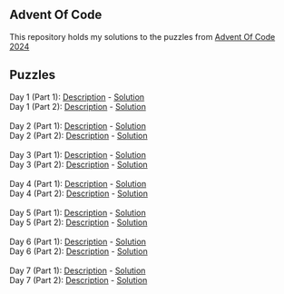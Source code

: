 ## Advent Of Code

This repository holds my solutions to the puzzles from [Advent Of Code 2024](https://adventofcode.com/2024)

## Puzzles

Day 1 (Part 1): [Description](https://adventofcode.com/2024/day/1) - [Solution](Solutions/2024/Day1/Day-1-Part-1-2024.cs) <br>
Day 1 (Part 2): [Description](https://adventofcode.com/2024/day/1#part2) - [Solution](Solutions/2024/Day1/Day-1-Part-2-2024.cs) <br>
<br>
Day 2 (Part 1): [Description](https://adventofcode.com/2024/day/2) - [Solution](Solutions/2024/Day2/Day-2-Part-1-2024.cs) <br>
Day 2 (Part 2): [Description](https://adventofcode.com/2024/day/2#part2) - [Solution](Solutions/2024/Day2/Day-2-Part-2-2024.cs) <br>
<br>
Day 3 (Part 1): [Description](https://adventofcode.com/2024/day/3) - [Solution](Solutions/2024/Day3/Day-3-Part-1-2024.cs) <br>
Day 3 (Part 2): [Description](https://adventofcode.com/2024/day/3#part2) - [Solution](Solutions/2024/Day3/Day-3-Part-2-2024.cs) <br>
<br>
Day 4 (Part 1): [Description](https://adventofcode.com/2024/day/4) - [Solution](Solutions/2024/Day4/Day-4-Part-1-2024.cs) <br>
Day 4 (Part 2): [Description](https://adventofcode.com/2024/day/4#part2) - [Solution](Solutions/2024/Day4/Day-4-Part-2-2024.cs) <br>
<br>
Day 5 (Part 1): [Description](https://adventofcode.com/2024/day/5) - [Solution](Solutions/2024/Day5/Day-5-Part-1-2024.cs) <br>
Day 5 (Part 2): [Description](https://adventofcode.com/2024/day/5#part2) - [Solution](Solutions/2024/Day5/Day-5-Part-2-2024.cs) <br>
<br>
Day 6 (Part 1): [Description](https://adventofcode.com/2024/day/6) - [Solution](Solutions/2024/Day6/Day-6-Part-1-2024.cs) <br>
Day 6 (Part 2): [Description](https://adventofcode.com/2024/day/6#part2) - [Solution](Solutions/2024/Day6/Day-6-Part-2-2024.cs) <br>
<br>
Day 7 (Part 1): [Description](https://adventofcode.com/2024/day/7) - [Solution](Solutions/2024/Day6/Day-7-Part-1-2024.cs) <br>
Day 7 (Part 2): [Description](https://adventofcode.com/2024/day/7#part2) - [Solution](Solutions/2024/Day6/Day-7-Part-2-2024.cs) <br>